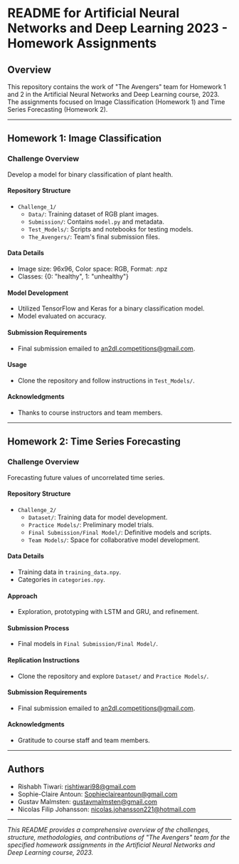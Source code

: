 # README for Artificial Neural Networks and Deep Learning 2023 - Homework Assignments

## Overview
This repository contains the work of "The Avengers" team for Homework 1 and 2 in the Artificial Neural Networks and Deep Learning course, 2023. The assignments focused on Image Classification (Homework 1) and Time Series Forecasting (Homework 2).

---

## Homework 1: Image Classification

### Challenge Overview
Develop a model for binary classification of plant health.

#### Repository Structure
- `Challenge_1/`
  - `Data/`: Training dataset of RGB plant images.
  - `Submission/`: Contains `model.py` and metadata.
  - `Test_Models/`: Scripts and notebooks for testing models.
  - `The_Avengers/`: Team's final submission files.

#### Data Details
- Image size: 96x96, Color space: RGB, Format: .npz
- Classes: {0: "healthy", 1: "unhealthy"}

#### Model Development
- Utilized TensorFlow and Keras for a binary classification model.
- Model evaluated on accuracy.

#### Submission Requirements
- Final submission emailed to an2dl.competitions@gmail.com.

#### Usage
- Clone the repository and follow instructions in `Test_Models/`.

#### Acknowledgments
- Thanks to course instructors and team members.

---

## Homework 2: Time Series Forecasting

### Challenge Overview
Forecasting future values of uncorrelated time series.

#### Repository Structure
- `Challenge_2/`
  - `Dataset/`: Training data for model development.
  - `Practice Models/`: Preliminary model trials.
  - `Final Submission/Final Model/`: Definitive models and scripts.
  - `Team Models/`: Space for collaborative model development.

#### Data Details
- Training data in `training_data.npy`.
- Categories in `categories.npy`.

#### Approach
- Exploration, prototyping with LSTM and GRU, and refinement.

#### Submission Process
- Final models in `Final Submission/Final Model/`.

#### Replication Instructions
- Clone the repository and explore `Dataset/` and `Practice Models/`.

#### Submission Requirements
- Final submission emailed to an2dl.competitions@gmail.com.

#### Acknowledgments
- Gratitude to course staff and team members.

---

## Authors
- Rishabh Tiwari: [rishtiwari98@gmail.com](mailto:rishtiwari98@gmail.com)
- Sophie-Claire Antoun: [Sophieclaireantoun@gmail.com](mailto:Sophieclaireantoun@gmail.com)
- Gustav Malmsten: [gustavmalmsten@gmail.com](mailto:gustavmalmsten@gmail.com)
- Nicolas Filip Johansson: [nicolas.johansson221@hotmail.com](mailto:nicolas.johansson221@hotmail.com)

---

_This README provides a comprehensive overview of the challenges, structure, methodologies, and contributions of "The Avengers" team for the specified homework assignments in the Artificial Neural Networks and Deep Learning course, 2023._
